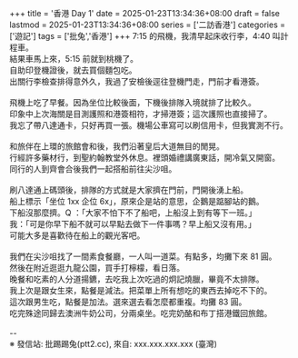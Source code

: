 +++
title = '香港 Day 1'
date = 2025-01-23T13:34:36+08:00
draft = false
lastmod = 2025-01-23T13:34:36+08:00
series = ['二訪香港']
categories = ['遊記']
tags = ['批兔','香港']
+++
7:15 的飛機，我清早起床收行李，4:40 叫計程車。<br>
結果車馬上來，5:15 前就到桃機了。<br>
自助印登機證後，就去買個麵包吃。<br>
出關行李檢查排得意外久，我過了安檢後逕往登機門走，門前才看港簽。<br>
<br>
飛機上吃了早餐。因為坐位比較後面，下機後排隊入境就排了比較久。<br>
印象中上次海關是目測護照和港簽相符，才掃港簽；這次護照也直接掃了。<br>
我忘了帶八達通卡，只好再買一張。機場公車寫可以刷信用卡，但我實測不行。<br>
<br>
和旅伴在上環的旅館會和後，我們沿著皇后大道無目的閒晃。<br>
行經許多藥材行，到聖約翰教堂外休息。裡頭婚禮講廣東話，開冷氣又開窗。<br>
同行的人到齊會合後我們一起搭船前往尖沙咀。<br>
<br>
刷八達通上碼頭後，排隊的方式就是大家擠在門前，門開後湧上船。<br>
船上標示「坐位 1xx 企位 6x」，原來企是站的意思，企鵝是踮腳站的鵝。<br>
下船沒那麼擠。Q ：「大家不怕下不了船吧，上船沒上到有等下一班。」<br>
我：「可是你早下船不就可以早點去做下一件事嗎？早上船又沒有用。」<br>
可能大多是喜歡待在船上的觀光客吧。<br>
<br>
我們在尖沙咀找了一間素食餐廳，一人叫一道菜。有點多，均攤下來 81 圓。<br>
然後在附近逛逛九龍公園，買手打檸檬，看日落。<br>
晚餐和吃素的人分道揚鑣，去吃我上次吃過的炯記燒臘，畢竟不太排隊。<br>
我上次是跟女生來，點餐是減法。把菜單上所有想吃的東西去掉吃不下的。<br>
這次跟男生吃，點餐是加法。選來選去看怎麼都重複。均攤 83 圓。<br>
吃完殊途同歸去澳洲牛奶公司，分兩桌坐。吃完奶酪和布丁搭港鐵回旅館。<br>
<br>
--<br>
※ 發信站: 批踢踢兔(ptt2.cc), 來自: xxx.xxx.xxx.xxx (臺灣)<br>
